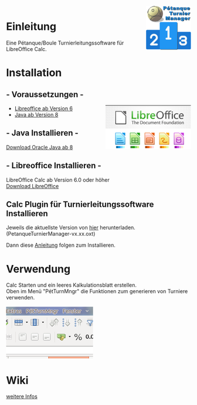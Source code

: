 <img align="right" src="https://github.com/michaelmassee/Petanque-Turnier-Manager/raw/master/doku/images/petanqueturniermanager-logo-256px.png" alt="Logo" height="120">

# Einleitung
Eine Pétanque/Boule Turnierleitungssoftware für LibreOffice Calc.<br>

# Installation


## - Voraussetzungen -


<img align="right" src="https://github.com/michaelmassee/Petanque-Turnier-Manager/raw/master/doku/images/libreoffice-logo.png" alt="Logo" height="120">



* [Libreoffice ab Version 6](https://de.libreoffice.org/get-help/system-requirements/)
* [Java ab Version 8](https://www.java.com/de/download/help/sysreq.xml)


## - Java Installieren -

[Download Oracle Java ab 8](https://www.java.com/de/download/manual.jsp)

## - Libreoffice Installieren -

LibreOffice Calc ab Version 6.0 oder höher<br>
[Download LibreOffice](https://de.libreoffice.org/download/libreoffice-fresh/)

## Calc Plugin für Turnierleitungssoftware Installieren

Jeweils die aktuellste Version von [hier](https://github.com/michaelmassee/Petanque-Turnier-Manager/releases)
herunterladen. (PetanqueTurnierManager-vx.xx.oxt)<br>

Dann diese [Anleitung](https://help.libreoffice.org/Common/Extension_Manager/de#So_installieren_Sie_eine_Extension)
folgen zum Installieren.

# Verwendung

Calc Starten und ein leeres Kalkulationsblatt erstellen.<br>
Oben im Menü "PétTurnMngr" die Funktionen zum generieren von Turniere verwenden.<br><br>
![menue](https://github.com/michaelmassee/Petanque-Turnier-Manager/raw/master/doku/images/menue_eintrag.png)

# Wiki
[weitere Infos](https://github.com/michaelmassee/Petanque-Turnier-Manager/wiki)
